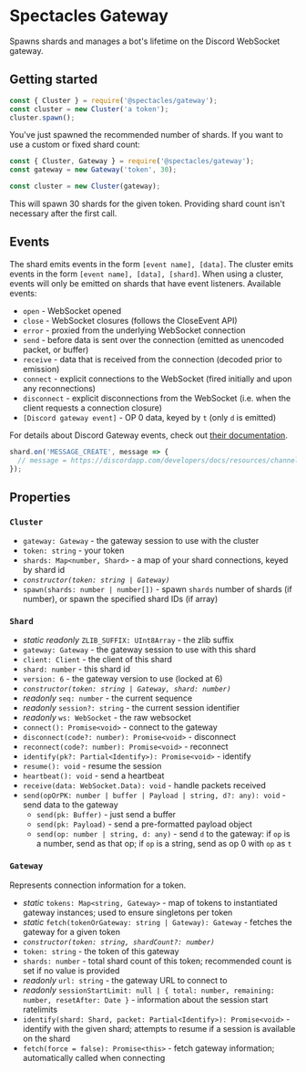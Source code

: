 # Spectacles Gateway

Spawns shards and manages a bot's lifetime on the Discord WebSocket gateway.

## Getting started

```js
const { Cluster } = require('@spectacles/gateway');
const cluster = new Cluster('a token');
cluster.spawn();
```

You've just spawned the recommended number of shards. If you want to use a custom or fixed shard count:

```js
const { Cluster, Gateway } = require('@spectacles/gateway');
const gateway = new Gateway('token', 30);

const cluster = new Cluster(gateway);
```

This will spawn 30 shards for the given token. Providing shard count isn't necessary after the first call.

## Events

The shard emits events in the form `[event name], [data]`. The cluster emits events in the form `[event name], [data], [shard]`. When using a cluster, events will only be emitted on shards that have event listeners. Available events:

- `open` - WebSocket opened
- `close` - WebSocket closures (follows the CloseEvent API)
- `error` - proxied from the underlying WebSocket connection
- `send` - before data is sent over the connection (emitted as unencoded packet, or buffer)
- `receive` - data that is received from the connection (decoded prior to emission)
- `connect` - explicit connections to the WebSocket (fired initially and upon any reconnections)
- `disconnect` - explicit disconnections from the WebSocket (i.e. when the client requests a connection closure)
- `[Discord gateway event]` - OP 0 data, keyed by `t` (only `d` is emitted)

For details about Discord Gateway events, check out [their documentation](https://discordapp.com/developers/docs/topics/gateway#commands-and-events).

```js
shard.on('MESSAGE_CREATE', message => {
  // message = https://discordapp.com/developers/docs/resources/channel#message-object-message-structure
});
```

## Properties

### `Cluster`

- `gateway: Gateway` - the gateway session to use with the cluster
- `token: string` - your token
- `shards: Map<number, Shard>` - a map of your shard connections, keyed by shard id
- _`constructor(token: string | Gateway)`_
- `spawn(shards: number | number[])` - spawn `shards` number of shards (if number), or spawn the specified shard IDs (if array)

### `Shard`

- *static readonly* `ZLIB_SUFFIX: UInt8Array` - the zlib suffix
- `gateway: Gateway` - the gateway session to use with this shard
- `client: Client` - the client of this shard
- `shard: number` - this shard id
- `version: 6` - the gateway version to use (locked at 6)
- _`constructor(token: string | Gateway, shard: number)`_
- *readonly* `seq: number` - the current sequence
- *readonly* `session?: string` - the current session identifier
- *readonly* `ws: WebSocket` - the raw websocket
- `connect(): Promise<void>` - connect to the gateway
- `disconnect(code?: number): Promise<void>` - disconnect
- `reconnect(code?: number): Promise<void>` - reconnect
- `identify(pk?: Partial<Identify>): Promise<void>` - identify
- `resume(): void` - resume the session
- `heartbeat(): void` - send a heartbeat
- `receive(data: WebSocket.Data): void` - handle packets received
- `send(opOrPK: number | buffer | Payload | string, d?: any): void` - send data to the gateway
  - `send(pk: Buffer)` - just send a buffer
  - `send(pk: Payload)` - send a pre-formatted payload object
  - `send(op: number | string, d: any)` - send `d` to the gateway: if `op` is a number, send as that op; if `op` is a string, send as op 0 with `op` as `t`

### `Gateway`

Represents connection information for a token.

- *static* `tokens: Map<string, Gateway>` - map of tokens to instantiated gateway instances; used to ensure singletons per token
- *static* `fetch(tokenOrGateway: string | Gateway): Gateway` - fetches the gateway for a given token
- _`constructor(token: string, shardCount?: number)`_
- `token: string` - the token of this gateway
- `shards: number` - total shard count of this token; recommended count is set if no value is provided
- *readonly* `url: string` - the gateway URL to connect to
- *readonly* `sessionStartLimit: null | { total: number, remaining: number, resetAfter: Date }` - information about the session start ratelimits
- `identify(shard: Shard, packet: Partial<Identify>): Promise<void>` - identify with the given shard; attempts to resume if a session is available on the shard
- `fetch(force = false): Promise<this>` - fetch gateway information; automatically called when connecting
